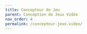 ```yaml
---
title: Concepteur de Jeu
parent: Conception de Jeux Vidéo
nav_order: 4
permalink: /concepteur-jeux-video/
---
```

